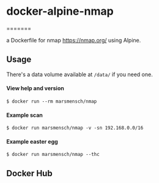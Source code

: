 # docker-alpine-nmap
=======

a Dockerfile for nmap https://nmap.org/ using Alpine.   

Usage
-----

There's a data volume available at `/data/` if you need one.

#### View help and version

    $ docker run --rm marsmensch/nmap

#### Example scan

    $ docker run marsmensch/nmap -v -sn 192.168.0.0/16

#### Example easter egg

    $ docker run marsmensch/nmap --thc


Docker Hub
---------

 [marsmensch/nmap]: https://hub.docker.com/r/marsmensch/nmap/

